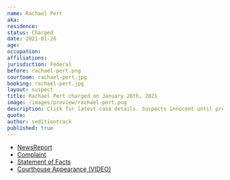 ```yaml
---
name: Rachael Pert
aka:
residence:
status: Charged
date: 2021-01-26
age:
occupation:
affiliations:
jurisdiction: Federal
before: rachael-pert.png
courtoom: rachael-pert.jpg
booking: rachael-pert.jpg
layout: suspect
title: Rachael Pert charged on January 26th, 2021
image: /images/preview/rachael-pert.png
description: Click for latest case details. Suspects innocent until proven guilty.
quote:
author: seditiontrack
published: true
---
```


- [NewsReport](https://www.thedailybeast.com/florida-couple-rachael-pert-and-dana-joe-winn-charged-in-capitol-riots)
- [Complaint](https://www.justice.gov//opa/page/file/1360796/download)
- [Statement of Facts](https://www.justice.gov//opa/page/file/1360796/download)
- [Courthouse Appearance (VIDEO)](https://www.actionnewsjax.com/news/local/clay-county/us-capitol-riots-middleburg-couple-granted-supervised-release-ran-out-federal-courthouse/RQCOMRARCRFMBHUEHMUQRASDRI/)
